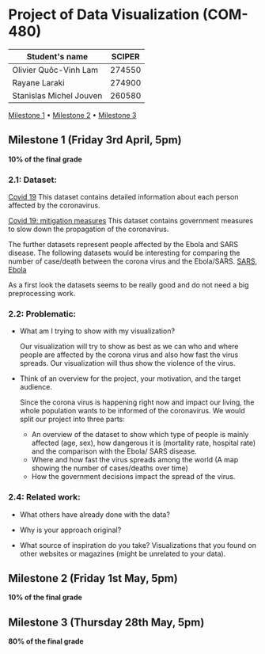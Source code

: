 # Project of Data Visualization (COM-480)

| Student's name | SCIPER |
| -------------- | ------ |
|Olivier Quôc-Vinh Lam |274550 |
|Rayane Laraki |274900 |
|Stanislas Michel Jouven |260580 |

[Milestone 1](#milestone-1-friday-3rd-april-5pm) • [Milestone 2](#milestone-2-friday-1st-may-5pm) • [Milestone 3](#milestone-3-thursday-28th-may-5pm)

## Milestone 1 (Friday 3rd April, 5pm)

**10% of the final grade**
### 2.1: Dataset:

[Covid 19](https://data.europa.eu/euodp/en/data/dataset/covid-19-coronavirus-data)
This dataset contains detailed information about each person affected by the coronavirus. 

[Covid 19: mitigation measures](http://epidemicforecasting.org/containment)
This dataset contains government measures to slow down the propagation of the coronavirus.

The further datasets represent people affected by the Ebola and SARS disease. The following datasets
would be interesting for comparing the number of case/death between the corona virus and the Ebola/SARS. 
[SARS](https://www.kaggle.com/imdevskp/sars-outbreak-2003-complete-dataset),
[Ebola](https://www.kaggle.com/imdevskp/ebola-outbreak-20142016-complete-dataset) 

As a first look the datasets seems to be really good and do not need a big preprocessing work.

### 2.2: Problematic:

* What am I trying to show with my visualization? 

  Our visualization will try to show as best as we can who and where people are affected by the corona virus and also how fast the virus spreads. Our visualization will thus show the violence of the virus.

* Think of an overview for the project, your motivation, and the target audience.

  Since the corona virus is happening right now and impact our living, the whole population wants to be informed of the coronavirus. We would split our project into three parts:
  - An overview of the dataset to show which type of people is mainly affected (age, sex), how dangerous it is (mortality rate, hospital rate) and the comparison with the Ebola/ SARS disease.
  - Where and how fast the virus spreads among the world (A map showing the number of cases/deaths over time)
  - How the government decisions impact the spread of the virus.

### 2.4: Related work:

* What others have already done with the data?


* Why is your approach original?


* What source of inspiration do you take? Visualizations that you found on other websites or magazines (might be unrelated to your data).


## Milestone 2 (Friday 1st May, 5pm)

**10% of the final grade**




## Milestone 3 (Thursday 28th May, 5pm)

**80% of the final grade**
